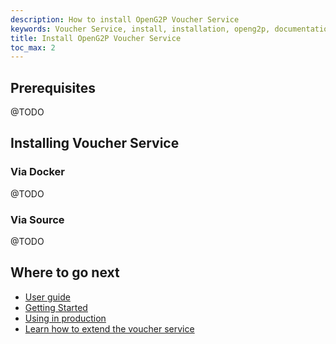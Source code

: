 ```yaml
---
description: How to install OpenG2P Voucher Service
keywords: Voucher Service, install, installation, openg2p, documentation
title: Install OpenG2P Voucher Service
toc_max: 2
---
```


## Prerequisites

@TODO

## Installing Voucher Service

### Via Docker

@TODO

### Via Source

@TODO

## Where to go next

- [User guide](index.md)
- [Getting Started](gettingstarted.md)
- [Using in production](production.md)
- [Learn how to extend the voucher service](exending.md)
